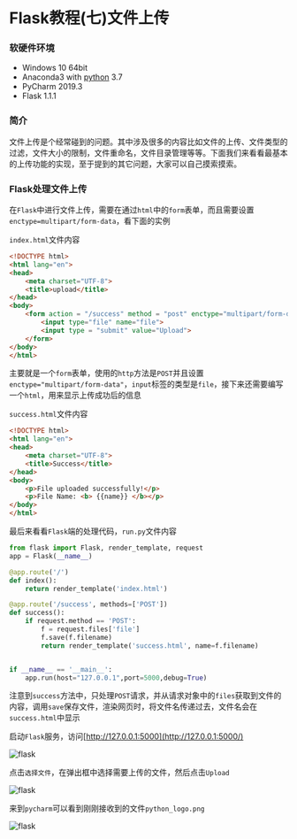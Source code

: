 # Flask教程(七)文件上传

### 软硬件环境

- Windows 10 64bit
- Anaconda3 with [python](https://xugaoxiang.com/tag/python/) 3.7
- PyCharm 2019.3
- Flask 1.1.1

### 简介

文件上传是个经常碰到的问题。其中涉及很多的内容比如文件的上传、文件类型的过滤，文件大小的限制，文件重命名，文件目录管理等等。下面我们来看看最基本的上传功能的实现，至于提到的其它问题，大家可以自己摸索摸索。

### Flask处理文件上传

在`Flask`中进行文件上传，需要在通过`html`中的`form`表单，而且需要设置`enctype=multipart/form-data`，看下面的实例

`index.html`文件内容

```html
<!DOCTYPE html>
<html lang="en">
<head>
    <meta charset="UTF-8">
    <title>upload</title>
</head>
<body>
    <form action = "/success" method = "post" enctype="multipart/form-data">
        <input type="file" name="file">
        <input type = "submit" value="Upload">
    </form>
</body>
</html>
```

主要就是一个`form`表单，使用的`http`方法是`POST`并且设置`enctype="multipart/form-data"`，`input`标签的类型是`file`，接下来还需要编写一个`html`，用来显示上传成功后的信息

`success.html`文件内容

```html
<!DOCTYPE html>
<html lang="en">
<head>
    <meta charset="UTF-8">
    <title>Success</title>
</head>
<body>
    <p>File uploaded successfully!</p>
    <p>File Name: <b> {{name}} </b></p>
</body>
</html>
```

最后来看看`Flask`端的处理代码，`run.py`文件内容

```python
from flask import Flask, render_template, request
app = Flask(__name__)

@app.route('/')
def index():
    return render_template('index.html')

@app.route('/success', methods=['POST'])
def success():
    if request.method == 'POST':
        f = request.files['file']
        f.save(f.filename)
        return render_template('success.html', name=f.filename)


if __name__ == '__main__':
    app.run(host="127.0.0.1",port=5000,debug=True)
```

注意到`success`方法中，只处理`POST`请求，并从请求对象中的`files`获取到文件的内容，调用`save`保存文件，渲染网页时，将文件名传递过去，文件名会在`success.html`中显示

启动`Flask`服务，访问[http://127.0.0.1:5000](http://127.0.0.1:5000/)

![flask](https://cdn.jsdelivr.net/gh/Killer-89757/PicBed/images/2024%2F05%2F92777c31881f0a5f-4424de.png)

点击`选择文件`，在弹出框中选择需要上传的文件，然后点击`Upload`

![flask](https://cdn.jsdelivr.net/gh/Killer-89757/PicBed/images/2024%2F05%2F3b3cc78a98b70938-0f822b.png)

来到`pycharm`可以看到刚刚接收到的文件`python_logo.png`

![flask](https://cdn.jsdelivr.net/gh/Killer-89757/PicBed/images/2024%2F05%2Fa3ee8dded624982b-52c725.png)

